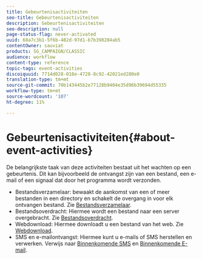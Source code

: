 ```yaml
---
title: Gebeurtenisactiviteiten
seo-title: Gebeurtenisactiviteiten
description: Gebeurtenisactiviteiten
seo-description: null
page-status-flag: never-activated
uuid: 68a7c3b1-5f6b-482d-97d1-b7b398284ab5
contentOwner: sauviat
products: SG_CAMPAIGN/CLASSIC
audience: workflow
content-type: reference
topic-tags: event-activities
discoiquuid: 7714d028-018e-4728-8c92-42021ed280e0
translation-type: tm+mt
source-git-commit: 70b143445b2e77128b9404e35d96b39694d55335
workflow-type: tm+mt
source-wordcount: '107'
ht-degree: 11%

---
```



# Gebeurtenisactiviteiten{#about-event-activities}

De belangrijkste taak van deze activiteiten bestaat uit het wachten op een gebeurtenis. Dit kan bijvoorbeeld de ontvangst zijn van een bestand, een e-mail of een signaal dat door het programma wordt verzonden.

* Bestandsverzamelaar: bewaakt de aankomst van een of meer bestanden in een directory en schakelt de overgang in voor elk ontvangen bestand. Zie [Bestandsverzamelaar](../../workflow/using/file-collector.md).
* Bestandsoverdracht: Hiermee wordt een bestand naar een server overgebracht. Zie [Bestandsoverdracht](../../workflow/using/file-transfer.md).
* Webdownload: Hiermee downloadt u een bestand van het web. Zie [Webdownload](../../workflow/using/web-download.md).
* SMS en e-mailontvangst: Hiermee kunt u e-mails of SMS herstellen en verwerken. Verwijs naar [Binnenkomende SMS](../../workflow/using/inbound-sms.md) en [Binnenkomende E-mail](../../workflow/using/inbound-emails.md).

